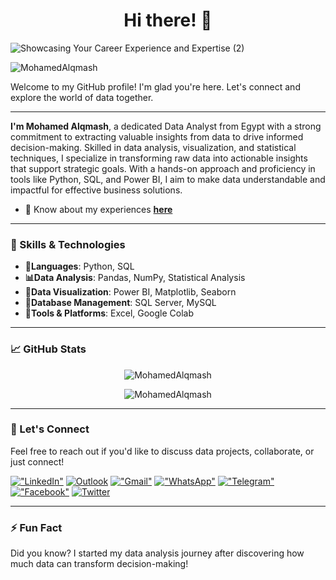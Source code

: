 <h1 align="center">Hi there! 👋</h1>

![Showcasing Your Career Experience and Expertise (2)](https://github.com/user-attachments/assets/deb2e188-cea6-4dbb-bddc-8e6cd1c3ceeb)


<p align="left"> <img src="https://komarev.com/ghpvc/?username=MohamedAlqmash&label=Profile%20views&color=0e75b6&style=flat" alt="MohamedAlqmash" /> </p>


Welcome to my GitHub profile! I'm glad you're here. Let's connect and explore the world of data together.

---

**I'm Mohamed Alqmash**, a dedicated Data Analyst from Egypt with a strong commitment to extracting valuable insights from data to drive informed decision-making. Skilled in data analysis, visualization, and statistical techniques, I specialize in transforming raw data into actionable insights that support strategic goals. With a hands-on approach and proficiency in tools like Python, SQL, and Power BI, I aim to make data understandable and impactful for effective business solutions. 
- 📄 Know about my experiences **[here](https://drive.google.com/file/d/1EPnlX4t8c48GPaMY9n2j-1xeVNgMo_N0/view?usp=drive_link)**

---

### 🔧 Skills & Technologies
- **🌱Languages**: Python, SQL
- **📊Data Analysis**: Pandas, NumPy, Statistical Analysis
- **🔭Data Visualization**: Power BI, Matplotlib, Seaborn
- **👯Database Management**: SQL Server, MySQL
- **🔧Tools & Platforms**: Excel, Google Colab

---

### 📈 GitHub Stats

<p align="center">
  <img src="https://github-readme-stats.vercel.app/api?username=MohamedAlqmash&show_icons=true&locale=en" alt="MohamedAlqmash" />
</p>

<p align="center">
  <img src="https://github-readme-streak-stats.herokuapp.com/?user=MohamedAlqmash&" alt="MohamedAlqmash" />
</p>


---

### 🤝 Let's Connect
Feel free to reach out if you'd like to discuss data projects, collaborate, or just connect!

[!["LinkedIn"](https://img.shields.io/badge/LinkedIn-blue?style=flat&logo=linkedin&labelColor=blue)](https://www.linkedin.com/in/mohamedalqmash)
[![Outlook](https://img.shields.io/badge/Outlook-00a2ed?style=flat&logo=outlook&logoColor=white)](mailto:mohamed.alqmash@hotmail.com) 
[!["Gmail"](https://img.shields.io/badge/Gmail-D14836?style=flat&logo=gmail&logoColor=white)](mailto:mohamed.alqmash156@gmail.com)
[!["WhatsApp"](https://img.shields.io/badge/WhatsApp-25D366?style=flat&logo=whatsapp&logoColor=white)](https://wa.me/+201278985741)
[!["Telegram"](https://img.shields.io/badge/Telegram-2CA5E0?style=flat&logo=telegram&logoColor=white)](https://t.me/mo156ah)
[!["Facebook"](https://img.shields.io/badge/Facebook-1877F2?style=flat&logo=facebook&logoColor=white)](https://www.facebook.com/mohamedalqmash156)
[![Twitter](https://img.shields.io/badge/Twitter-1DA1F2?style=flat&logo=twitter&logoColor=white)](https://twitter.com/mohamedalqmash)


---

### ⚡ Fun Fact
Did you know? I started my data analysis journey after discovering how much data can transform decision-making!
